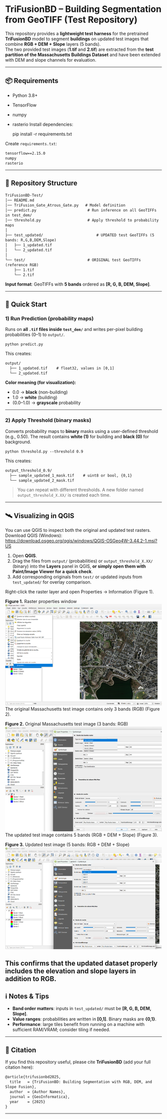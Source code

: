# TriFusionBD – Building Segmentation from GeoTIFF (Test Repository)

This repository provides a **lightweight test harness** for the pretrained **TriFusionBD** model to segment **buildings** on updated test images that combine **RGB + DEM + Slope** layers (5 bands).  
The two provided test images (**1.tif** and **2.tif**) are extracted from the **test partition of the Massachusetts Buildings Dataset** and have been extended with DEM and slope channels for evaluation.  

---

## 📦 Requirements

- Python 3.8+
- TensorFlow
- numpy
- rasterio
Install dependencies:

    pip install -r requirements.txt

Create `requirements.txt`:

    tensorflow==2.15.0
    numpy
    rasterio

---

## 📂 Repository Structure

    TriFusionBD-Test/
    │── README.md
    │── TriFusion_Gate_Atrous_Gate.py   # Model definition
    │── predict.py                       # Run inference on all GeoTIFFs in test_dem/
    │── threshold.py                     # Apply threshold to probability maps
    │
    ├── test_updated/                        # UPDATED test GeoTIFFs (5 bands: R,G,B,DEM,Slope)
    │   ├── 1_updated.tif
    │   └── 2_updated.tif
    │
    └── test/                            # ORIGINAL test GeoTIFFs (reference RGB)
        ├── 1.tif
        └── 2.tif

**Input format**: GeoTIFFs with **5 bands** ordered as **[R, G, B, DEM, Slope]**.

---

## 🚀 Quick Start

### 1) Run Prediction (probability maps)
Runs on **all `.tif` files inside `test_dem/`** and writes per-pixel building probabilities (0–1) to `output/`.

    python predict.py

This creates:

    output/
      ├── 1_updated.tif    # float32, values in [0,1]
      └── 2_updated.tif

**Color meaning (for visualization):**
- 0.0 → **black** (non-building)
- 1.0 → **white** (building)
- (0.0–1.0) → **grayscale** probability

---

### 2) Apply Threshold (binary masks)
Converts probability maps to **binary** masks using a user-defined threshold (e.g., 0.50). The result contains **white (1)** for building and **black (0)** for background.

    python threshold.py --threshold 0.9

This creates:

    output_threshold_0.9/
      ├── sample_updated_1_mask.tif    # uint8 or bool, {0,1}
      └── sample_updated_2_mask.tif

> You can repeat with different thresholds. A new folder named `output_threshold_X.XX/` is created each time.

---

## 🛰️ Visualizing in QGIS
You can use QGIS to inspect both the original and updated test rasters.
Download QGIS (Windows):
    https://download.osgeo.org/qgis/windows/QGIS-OSGeo4W-3.44.2-1.msi?US
1. Open **QGIS**.
2. Drag the files from `output/` (probabilities) or `output_threshold_X.XX/` (binary) into the **Layers** panel in QGIS, **or simply open them with Paint/Image Viewer for a quick check**.
3. Add corresponding originals from `test/` or updated inputs from `test_updated/` for overlay comparison.


Right-click the raster layer and open Properties → Information (Figure 1).

**Figure 1.** Raster properties window  
![Raster Properties Window](p1.png)
The original Massachusetts test image contains only 3 bands (RGB) (Figure 2).

**Figure 2.** Original Massachusetts test image (3 bands: RGB)  
![Original 3-band raster](p3.png)
The updated test image contains 5 bands (RGB + DEM + Slope) (Figure 3).

**Figure 3.** Updated test image (5 bands: RGB + DEM + Slope)  
![Updated 5-band raster](p4.png)

This confirms that the updated dataset properly includes the elevation and slope layers in addition to RGB.
---

## ℹ️ Notes & Tips

- **Band order matters**: inputs in `test_updated/` must be **[R, G, B, DEM, Slope]**.
- **Value ranges**: probabilities are written in **[0,1]**. Binary masks are **{0,1}**.
- **Performance**: large tiles benefit from running on a machine with sufficient RAM/VRAM; consider tiling if needed.

---

## 🧾 Citation

If you find this repository useful, please cite **TriFusionBD** (add your full citation here):

    @article{trifusionbd2025,
      title   = {TriFusionBD: Building Segmentation with RGB, DEM, and Slope Fusion},
      author  = {Author Names},
      journal = {GeoInformatica},
      year    = {2025}
    }

---
